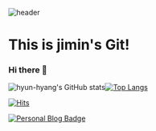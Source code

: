 ![header](https://capsule-render.vercel.app/api?type=waving&color=auto&height=300&section=header&text=welcome&fontSize=90&animation=fadeIn&fontAlignY=38&desc=Ji-Min,%20Lim's%20GitHub%20Profile&descAlignY=51&descAlign=62)
# This is jimin's Git!
### Hi there 👋

![hyun-hyang's GitHub stats](https://github-readme-stats.vercel.app/api/?username=hyun-hyang&show_icons=true&title_color=fff&icon_color=79ff97&text_color=9f9f9f&bg_color=151515)[![Top Langs](https://github-readme-stats.vercel.app/api/top-langs/?username=hyun-hyang&show_icons=true&title_color=fff&icon_color=79ff97&text_color=9f9f9f&bg_color=151515)](https://github.com/hyun-hyang/github-readme-stats)

[![Hits](https://hits.seeyoufarm.com/api/count/incr/badge.svg?url=https%3A%2F%2Fgithub.com%2Fhyun-hyang%2Fhit-counter&count_bg=%238351C2&title_bg=%235D4268&icon=tinder.svg&icon_color=%23E7E7E7&title=hits&edge_flat=true)](https://hits.seeyoufarm.com)

 [![Personal Blog Badge](http://img.shields.io/badge/-Blog%20checkout!-?style=social&logo=4chan&link=https://www.hyun-hyang.com/)](https://www.hyun-hyang.com/)

<!--
**hyun-hyang/hyun-hyang** is a ✨ _special_ ✨ repository because its `README.md` (this file) appears on your GitHub profile.

Here are some ideas to get you started:

- 🔭 I’m currently working on ...
- 🌱 I’m currently learning ...
- 👯 I’m looking to collaborate on ...
- 🤔 I’m looking for help with ...
- 💬 Ask me about ...
- 📫 How to reach me: ...
- 😄 Pronouns: ...
- ⚡ Fun fact: ...
-->

